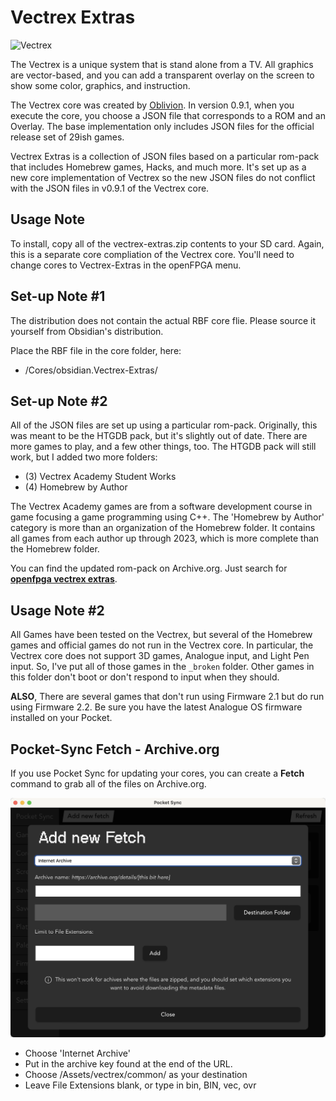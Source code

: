 # Vectrex Extras

![Vectrex](https://github.com/dyreschlock/pocket-platform-images/blob/main/pics/home/vectrex.png?raw=true)

The Vectrex is a unique system that is stand alone from a TV. All graphics are vector-based, and you can add a transparent overlay on the screen to show some color, graphics, and instruction.

The Vectrex core was created by <a href="https://github.com/obsidian-dot-dev">Oblivion</a>. In version 0.9.1, when you execute the core, you choose a JSON file that corresponds to a ROM and an Overlay. The base implementation only includes JSON files for the official release set of 29ish games.

Vectrex Extras is a collection of JSON files based on a particular rom-pack that includes Homebrew games, Hacks, and much more. It's set up as a new core implementation of Vectrex so the new JSON files do not conflict with the JSON files in v0.9.1 of the Vectrex core.

## Usage Note

To install, copy all of the vectrex-extras.zip contents to your SD card. Again, this is a separate core compliation of the Vectrex core. You'll need to change cores to Vectrex-Extras in the openFPGA menu.

## Set-up Note #1

The distribution does not contain the actual RBF core flie. Please source it yourself from Obsidian's distribution.

Place the RBF file in the core folder, here:
- /Cores/obsidian.Vectrex-Extras/

## Set-up Note #2

All of the JSON files are set up using a particular rom-pack. Originally, this was meant to be the HTGDB pack, but it's slightly out of date. There are more games to play, and a few other things, too. The HTGDB pack will still work, but I added two more folders:

- (3) Vectrex Academy Student Works
- (4) Homebrew by Author

The Vectrex Academy games are from a software development course in game focusing a game programming using C++. The 'Homebrew by Author' category is more than an organization of the Homebrew folder. It contains all games from each author up through 2023, which is more complete than the Homebrew folder.

You can find the updated rom-pack on Archive.org.  Just search for <b><a href="https://archive.org/search?query=openfpga+vectrex+extras">openfpga vectrex extras</a></b>.

## Usage Note #2

All Games have been tested on the Vectrex, but several of the Homebrew games and official games do not run in the Vectrex core. In particular, the Vectrex core does not support 3D games, Analogue input, and Light Pen input. So, I've put all of those games in the ```_broken``` folder. Other games in this folder don't boot or don't respond to input when they should.

**ALSO**, There are several games that don't run using Firmware 2.1 but do run using Firmware 2.2. Be sure you have the latest Analogue OS firmware installed on your Pocket.

## Pocket-Sync Fetch - Archive.org

If you use Pocket Sync for updating your cores, you can create a <b>Fetch</b> command to grab all of the files on Archive.org.

<img src="pocket-sync-fetch.png" />

- Choose 'Internet Archive'
- Put in the archive key found at the end of the URL.
- Choose /Assets/vectrex/common/ as your destination
- Leave File Extensions blank, or type in bin, BIN, vec, ovr